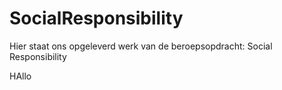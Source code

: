 # SocialResponsibility
Hier staat ons opgeleverd werk van de beroepsopdracht: Social Responsibility


HAllo